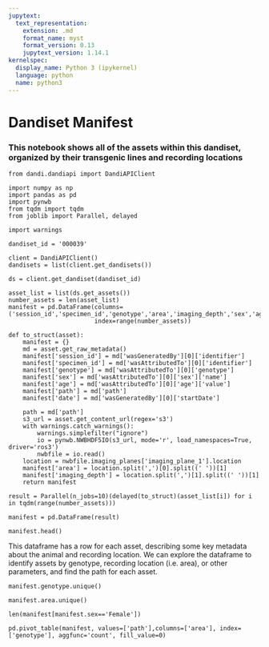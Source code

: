 ```yaml
---
jupytext:
  text_representation:
    extension: .md
    format_name: myst
    format_version: 0.13
    jupytext_version: 1.14.1
kernelspec:
  display_name: Python 3 (ipykernel)
  language: python
  name: python3
---
```


# Dandiset Manifest
### This notebook shows all of the assets within this dandiset, organized by their transgenic lines and recording locations

```{code-cell} ipython3
from dandi.dandiapi import DandiAPIClient
```

```{code-cell} ipython3
import numpy as np
import pandas as pd
import pynwb
from tqdm import tqdm
from joblib import Parallel, delayed

import warnings
```

```{code-cell} ipython3
dandiset_id = '000039'
```

```{code-cell} ipython3
client = DandiAPIClient()
dandisets = list(client.get_dandisets())
```

```{code-cell} ipython3
ds = client.get_dandiset(dandiset_id)
```

```{code-cell} ipython3
asset_list = list(ds.get_assets())
number_assets = len(asset_list)
manifest = pd.DataFrame(columns=('session_id','specimen_id','genotype','area','imaging_depth','sex','age','path','date'), 
                        index=range(number_assets))

def to_struct(asset):
    manifest = {}
    md = asset.get_raw_metadata()
    manifest['session_id'] = md['wasGeneratedBy'][0]['identifier']
    manifest['specimen_id'] = md['wasAttributedTo'][0]['identifier']
    manifest['genotype'] = md['wasAttributedTo'][0]['genotype']
    manifest['sex'] = md['wasAttributedTo'][0]['sex']['name']
    manifest['age'] = md['wasAttributedTo'][0]['age']['value']
    manifest['path'] = md['path']
    manifest['date'] = md['wasGeneratedBy'][0]['startDate']
    
    path = md['path']
    s3_url = asset.get_content_url(regex='s3')
    with warnings.catch_warnings():
        warnings.simplefilter("ignore")
        io = pynwb.NWBHDF5IO(s3_url, mode='r', load_namespaces=True, driver='ros3')
        nwbfile = io.read()
    location = nwbfile.imaging_planes['imaging_plane_1'].location
    manifest['area'] = location.split(',')[0].split((' '))[1]
    manifest['imaging_depth'] = location.split(',')[1].split((' '))[1]
    return manifest

result = Parallel(n_jobs=10)(delayed(to_struct)(asset_list[i]) for i in tqdm(range(number_assets)))
```

```{code-cell} ipython3
manifest = pd.DataFrame(result)
```

```{code-cell} ipython3
manifest.head()
```

This dataframe has a row for each asset, describing some key metadata about the animal and recording location. We can explore the dataframe to identify assets by genotype, recording location (i.e. area), or other parameters, and find the path for each asset.

```{code-cell} ipython3
manifest.genotype.unique()
```

```{code-cell} ipython3
manifest.area.unique()
```

```{code-cell} ipython3
len(manifest[manifest.sex=='Female'])
```

```{code-cell} ipython3
pd.pivot_table(manifest, values=['path'],columns=['area'], index=['genotype'], aggfunc='count', fill_value=0)
```

```{code-cell} ipython3

```
